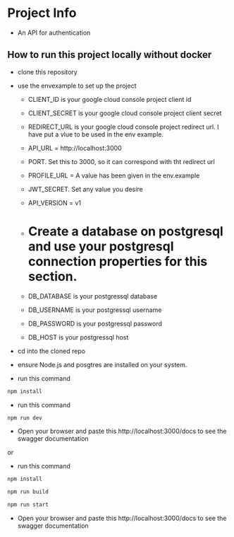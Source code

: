 # Project Info

- An API for authentication

## How to run this project locally without docker

- clone this repository

- use the envexample to set up the project
    - CLIENT_ID is your google cloud console project client id
    - CLIENT_SECRET is your google cloud console project client secret
    - REDIRECT_URL is your google cloud console project redirect url. I have put a vlue to be used in the env example.
    - API_URL = http://localhost:3000
    - PORT. Set this to 3000, so it can correspond with tht redirect url
    - PROFILE_URL = A value has been given in the env.example
    - JWT_SECRET. Set any value you desire
    - API_VERSION = v1
    
    - # Create a database on postgresql and use your postgresql connection properties for this section.
    - DB_DATABASE is your postgressql database
    - DB_USERNAME is your postgressql username
    - DB_PASSWORD is your postgressql password
    - DB_HOST is your postgressql host

- cd into the cloned repo

- ensure Node.js and posgtres are installed on your system.

- run this command
```bash
npm install
```
- run this command
```bash
npm run dev
```

- Open your browser and paste this http://localhost:3000/docs to see the swagger documentation

or 

- run this command
```bash
npm install
```
```bash
npm run build
```
```bash
npm run start
```

- Open your browser and paste this http://localhost:3000/docs to see the swagger documentation